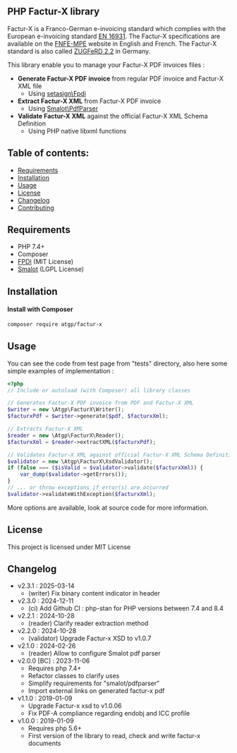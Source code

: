 PHP Factur-X library
------------------

Factur-X is a Franco-German e-invoicing standard which complies with the European e-invoicing standard [EN 16931](https://ec.europa.eu/digital-building-blocks/wikis/display/DIGITAL/Obtaining+a+copy+of+the+European+standard+on+eInvoicing). 
The Factur-X specifications are available on the [FNFE-MPE](http://fnfe-mpe.org/factur-x/) website in English and French. 
The Factur-X standard is also called [ZUGFeRD 2.2](https://www.ferd-net.de/standards/zugferd-2.2/zugferd-2.2.html) in Germany.

This library enable you to manage your Factur-X PDF invoices files :
* **Generate Factur-X PDF invoice** from regular PDF invoice and Factur-X XML file
    * Using [setasign\Fpdi](https://github.com/Setasign/FPDI) 
* **Extract Factur-X XML** from Factur-X PDF invoice
    * Using [Smalot\PdfParser](https://github.com/smalot/pdfparser)
* **Validate Factur-X XML** against the official Factur-X XML Schema Definition
    * Using PHP native libxml functions

Table of contents:
------------------

- [Requirements](#requirements)
- [Installation](#installation)
- [Usage](#usage)
- [License](#license)
- [Changelog](#changelog)
- [Contributing](CONTRIBUTING.md)

Requirements
------------
- PHP 7.4+
- Composer
- [FPDI](https://github.com/Setasign/FPDI) (MIT License)
- [Smalot](https://github.com/smalot/pdfparser) (LGPL License)


Installation
------------

#### Install with Composer

```bash
composer require atgp/factur-x
```

Usage
-----
You can see the code from test page from "tests" directory, also here some simple examples of implementation :

```php
<?php
// Include or autoload (with Composer) all library classes

// Generates Factur-X PDF invoice from PDF and Factur-X XML
$writer = new \Atgp\FacturX\Writer();
$facturxPdf = $writer->generate($pdf, $facturxXml);

// Extracts Factur-X XML
$reader = new \Atgp\FacturX\Reader();
$facturxXml = $reader->extractXML($facturxPdf);

// Validates Factur-X XML against official Factur-X XML Schema Definition 
$validator = new \Atgp\FacturX\XsdValidator();
if (false === ($isValid = $validator->validate($facturxXml)) {
    var_dump($validator->getErrors());
}
// ... or throw exceptions if error(s) are occurred
$validator->validateWithException($facturxXml);
```

More options are available, look at source code for more information.

License
-------
This project is licensed under MIT License

Changelog
---------

- v2.3.1 : 2025-03-14
  - (writer) Fix binary content indicator in header
- v2.3.0 : 2024-12-11
  - (ci) Add Github CI : php-stan for PHP versions between 7.4 and 8.4
- v2.2.1 : 2024-10-28
  - (reader) Clarify reader extraction method
- v2.2.0 : 2024-10-28
  - (validator) Upgrade Factur-x XSD to v1.0.7 
- v2.1.0 : 2024-02-26
  - (reader) Allow to configure Smalot pdf parser
- v2.0.0 [BC] : 2023-11-06
  - Requires php 7.4+
  - Refactor classes to clarify uses
  - Simplify requirements for "smalot/pdfparser"
  - Import external links on generated factur-x pdf
- v1.1.0 : 2019-01-09
  - Upgrade Factur-x xsd to v1.0.06
  - Fix PDF-A compliance regarding endobj and ICC profile
- v1.0.0 : 2019-01-09
  - Requires php 5.6+
  - First version of the library to read, check and write factur-x documents
